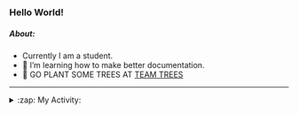 ### Hello World!

##### About:
- Currently I am a student.
- 🌱 I’m learning how to make better documentation.
- 🌱 GO PLANT SOME TREES AT [TEAM TREES](https://teamtrees.org/)

---
<details>
  <summary>:zap: My Activity:</summary>
  
<!--START_SECTION:waka-->
![Code Time](http://img.shields.io/badge/Code%20Time-1%2C077%20hrs%2048%20mins-blue)

**I'm a Night 🦉** 

```text
🌞 Morning                1590 commits        ██░░░░░░░░░░░░░░░░░░░░░░░   09.98 % 
🌆 Daytime                5119 commits        ████████░░░░░░░░░░░░░░░░░   32.14 % 
🌃 Evening                4702 commits        ███████░░░░░░░░░░░░░░░░░░   29.53 % 
🌙 Night                  4514 commits        ███████░░░░░░░░░░░░░░░░░░   28.35 % 
```
📅 **I'm Most Productive on Wednesday** 

```text
Monday                   2341 commits        ████░░░░░░░░░░░░░░░░░░░░░   14.70 % 
Tuesday                  1965 commits        ███░░░░░░░░░░░░░░░░░░░░░░   12.34 % 
Wednesday                3656 commits        ██████░░░░░░░░░░░░░░░░░░░   22.96 % 
Thursday                 2224 commits        ███░░░░░░░░░░░░░░░░░░░░░░   13.97 % 
Friday                   1577 commits        ██░░░░░░░░░░░░░░░░░░░░░░░   09.90 % 
Saturday                 1453 commits        ██░░░░░░░░░░░░░░░░░░░░░░░   09.12 % 
Sunday                   2709 commits        ████░░░░░░░░░░░░░░░░░░░░░   17.01 % 
```


📊 **This Week I Spent My Time On** 

```text
🔥 Editors: 
VS Code                  8 hrs 54 mins       █████████████████████████   100.00 % 

🐱‍💻 Projects: 
CSF22                    5 hrs 20 mins       ███████████████░░░░░░░░░░   60.05 % 
praise                   3 hrs 33 mins       ██████████░░░░░░░░░░░░░░░   39.95 % 
```


 Last Updated on 27/03/2023 11:07:58 UTC
<!--END_SECTION:waka-->
</details>
